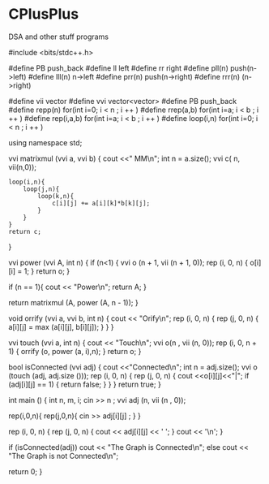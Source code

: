 # CPlusPlus
 DSA and other stuff programs

#include <bits/stdc++.h>

#define PB push_back
#define ll left
#define rr right
#define pll(n) push(n->left)
#define lll(n) n->left
#define prr(n) push(n->right)
#define rrr(n) (n->right)

#define vii vector<int>
#define vvi vector<vector<int>>
#define PB push_back
#define repp(n)    for(int  i=0; i < n ; i ++ )
#define rrep(a,b)  for(int  i=a; i < b ; i ++ )
#define rep(i,a,b) for(int  i=a; i < b ; i ++ )
#define loop(i,n)  for(int  i=0; i < n ; i ++ )

using namespace std;


vvi matrixmul (vvi a, vvi b)
{
    cout <<" MM\n";
    int n = a.size();
    vvi c( n, vii(n,0));
    
    loop(i,n){
        loop(j,n){
            loop(k,n){
                c[i][j] += a[i][k]*b[k][j];
            }
        }
    }
    return c;
}

vvi   power (vvi A, int n)
{
  if (n<1)
    {
      vvi o (n + 1, vii (n + 1, 0));
      rep (i, 0, n)
      {
	o[i][i] = 1;
      }
      return o;
    }

  if (n == 1){
      cout << "Power\n";
      return A;
  }
    

  return matrixmul (A, power (A, n - 1));
}

void orrify (vvi a, vvi b, int n)
{
    cout << "Orify\n";
  rep (i, 0, n)
  {
    rep (j, 0, n)
    {
      a[i][j] = max (a[i][j], b[i][j]);
    }
  }
}

vvi touch (vvi a, int n)
{
    cout << "Touch\n";
  vvi o(n , vii (n, 0));
  rep (i, 0, n + 1)
  {
    orrify (o, power (a, i),n);
  }
  return o;
}

bool isConnected (vvi adj)
{
    cout <<"Connected\n";
    int n = adj.size();
  vvi o (touch (adj, adj.size ()));
  rep (i, 0, n)
  {
    rep (j, 0, n)
    {
        cout  <<o[i][j]<<"|";
      if (adj[i][j] == 1)
    	{
    	    return false;
    	}
    }
  }
  return true;
}

int main ()
{
  int n, m, i;
  cin >> n ;
  vvi adj (n, vii (n , 0));
  
 rep(i,0,n){
     rep(j,0,n){
         cin >>  adj[i][j] ;
     }
}

  rep (i, 0, n)
  {
    rep (j, 0, n)
    {
      cout << adj[i][j] << ' ';
    }
    cout << '\n';
  }
  
  if (isConnected(adj)) cout << "The Graph is Connected\n";
  else cout << "The Graph is not Connected\n";
  

  return 0;
}
